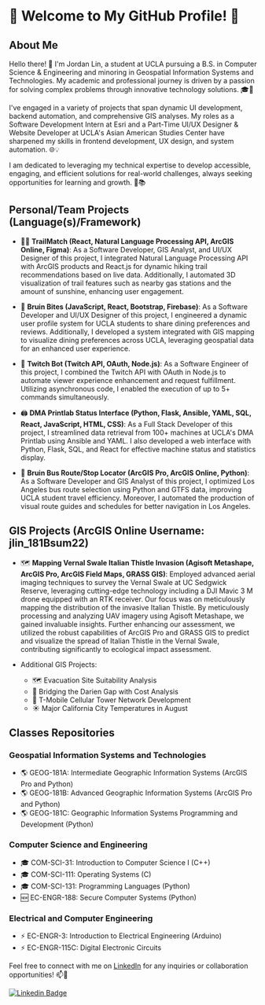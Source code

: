 # 🌟 Welcome to My GitHub Profile! 🌟

## About Me

Hello there! 👋 I'm Jordan Lin, a student at UCLA pursuing a B.S. in Computer Science & Engineering and minoring in Geospatial Information Systems and Technologies. My academic and professional journey is driven by a passion for solving complex problems through innovative technology solutions. 🎓🚀

I've engaged in a variety of projects that span dynamic UI development, backend automation, and comprehensive GIS analyses. My roles as a Software Development Intern at Esri and a Part-Time UI/UX Designer & Website Developer at UCLA's Asian American Studies Center have sharpened my skills in frontend development, UX design, and system automation. 🌐💡

I am dedicated to leveraging my technical expertise to develop accessible, engaging, and efficient solutions for real-world challenges, always seeking opportunities for learning and growth. 🌟📚

## Personal/Team Projects (Language(s)/Framework)

- 🚶‍♂️ **TrailMatch (React, Natural Language Processing API, ArcGIS Online, Figma)**: As a Software Developer, GIS Analyst, and UI/UX Designer of this project, I integrated Natural Language Processing API with ArcGIS products and React.js for dynamic hiking trail recommendations based on live data. Additionally, I automated 3D visualization of trail features such as nearby gas stations and the amount of sunshine, enhancing user engagement.
  
- 🍔 **Bruin Bites (JavaScript, React, Bootstrap, Firebase)**: As a Software Developer and UI/UX Designer of this project, I engineered a dynamic user profile system for UCLA students to share dining preferences and reviews. Additionally, I developed a system integrated with GIS mapping to visualize dining preferences across UCLA, leveraging geospatial data for an enhanced user experience.

- 💬 **Twitch Bot (Twitch API, OAuth, Node.js)**: As a Software Engineer of this project, I combined the Twitch API with OAuth in Node.js to automate viewer experience enhancement and request fulfillment. Utilizing asynchronous code, I enabled the execution of up to 5+ commands simultaneously.

- 🖨️ **DMA Printlab Status Interface (Python, Flask, Ansible, YAML, SQL, React, JavaScript, HTML, CSS)**: As a Full Stack Developer of this project, I streamlined data retrieval from 100+ machines at UCLA's DMA Printlab using Ansible and YAML. I also developed a web interface with Python, Flask, SQL, and React for effective machine status and statistics display.

- 🚌 **Bruin Bus Route/Stop Locator (ArcGIS Pro, ArcGIS Online, Python)**: As a Software Developer and GIS Analyst of this project, I optimized Los Angeles bus route selection using Python and GTFS data, improving UCLA student travel efficiency. Moreover, I automated the production of visual route guides and schedules for better navigation in Los Angeles.
  
## GIS Projects (ArcGIS Online Username: jlin_181Bsum22)
- 🗺️ **Mapping Vernal Swale Italian Thistle Invasion (Agisoft Metashape, ArcGIS Pro, ArcGIS Field Maps, GRASS GIS)**: Employed advanced aerial imaging techniques to survey the Vernal Swale at UC Sedgwick Reserve, leveraging cutting-edge technology including a DJI Mavic 3 M drone equipped with an RTK receiver. Our focus was on meticulously mapping the distribution of the invasive Italian Thistle. By meticulously processing and analyzing UAV imagery using Agisoft Metashape, we gained invaluable insights. Further enhancing our assessment, we utilized the robust capabilities of ArcGIS Pro and GRASS GIS to predict and visualize the spread of Italian Thistle in the Vernal Swale, contributing significantly to ecological impact assessment.
  
- Additional GIS Projects:
  - 🗺️ Evacuation Site Suitability Analysis
  - 🌉 Bridging the Darien Gap with Cost Analysis
  - 📶 T-Mobile Cellular Tower Network Development
  - ☀️ Major California City Temperatures in August

## Classes Repositories

### Geospatial Information Systems and Technologies

- 🌎 GEOG-181A: Intermediate Geographic Information Systems (ArcGIS Pro and Python)
- 🌎 GEOG-181B: Advanced Geographic Information Systems (ArcGIS Pro and Python)
- 🌎 GEOG-181C: Geographic Information Systems Programming and Development (Python)

### Computer Science and Engineering

- 🎓 COM-SCI-31: Introduction to Computer Science I (C++)
- 🎓 COM-SCI-111: Operating Systems (C)
- 🎓 COM-SCI-131: Programming Languages (Python)
- 🆕 EC-ENGR-188: Secure Computer Systems (Python)

### Electrical and Computer Engineering

- ⚡ EC-ENGR-3: Introduction to Electrical Engineering (Arduino)
- ⚡ EC-ENGR-115C: Digital Electronic Circuits

Feel free to connect with me on [LinkedIn](https://www.linkedin.com/in/jordanlin2003) for any inquiries or collaboration opportunities! 📫🤝

[![Linkedin Badge](https://img.shields.io/badge/-JordanLin-blue?style=flat-square&logo=Linkedin&logoColor=white&link=https://www.linkedin.com/in/jordanlin2003/)](https://www.linkedin.com/in/jordanlin2003/)
